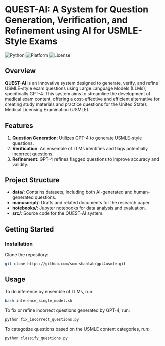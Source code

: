 # QUEST-AI: A System for Question Generation, Verification, and Refinement using AI for USMLE-Style Exams

![Python](https://img.shields.io/badge/Python-3.9-blue.svg)
![Platform](https://img.shields.io/badge/platform-linux-lightgrey)
![License](https://img.shields.io/github/license/som-shahlab/gpt4usmle.svg)

## Overview

**QUEST-AI** is an innovative system designed to generate, verify, and refine USMLE-style exam questions using Large Language Models (LLMs), specifically GPT-4. This system aims to streamline the development of medical exam content, offering a cost-effective and efficient alternative for creating study materials and practice questions for the United States Medical Licensing Examination (USMLE).

## Features

1. **Question Generation**: Utilizes GPT-4 to generate USMLE-style questions.
2. **Verification**: An ensemble of LLMs identifies and flags potentially incorrect questions.
3. **Refinement**: GPT-4 refines flagged questions to improve accuracy and validity.

## Project Structure

- **data/**: Contains datasets, including both AI-generated and human-generated questions.
- **manuscript/**: Drafts and related documents for the research paper.
- **notebooks/**: Jupyter notebooks for data analysis and evaluation.
- **src/**: Source code for the QUEST-AI system.

## Getting Started

### Installation

Clone the repository:

```bash
git clone https://github.com/som-shahlab/gpt4usmle.git
```

## Usage

To do inference by ensemble of LLMs, run:

```bash
bash inference_single_model.sh
```

To fix or refine incorrect questions generated by GPT-4, run:

```bash
python fix_incorrect_questions.py
```

To categotize questions based on the USMLE content categories, run:

```bash
python classify_questions.py
```
